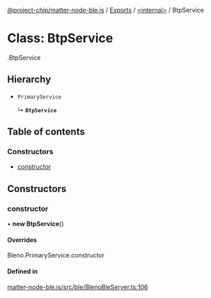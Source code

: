 [@project-chip/matter-node-ble.js](../README.md) / [Exports](../modules.md) / [<internal\>](../modules/internal_.md) / BtpService

# Class: BtpService

[<internal>](../modules/internal_.md).BtpService

## Hierarchy

- `PrimaryService`

  ↳ **`BtpService`**

## Table of contents

### Constructors

- [constructor](internal_.BtpService.md#constructor)

## Constructors

### constructor

• **new BtpService**()

#### Overrides

Bleno.PrimaryService.constructor

#### Defined in

[matter-node-ble.js/src/ble/BlenoBleServer.ts:106](https://github.com/project-chip/matter.js/blob/be83914/packages/matter-node-ble.js/src/ble/BlenoBleServer.ts#L106)
